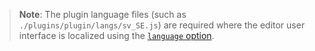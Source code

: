 > **Note**: The plugin language files (such as `./plugins/plugin/langs/sv_SE.js`) are required where the editor user interface is localized using the [`language` option](/interface/ui-localization/#language).